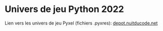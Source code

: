 # Univers de jeu Python 2022

Lien vers les univers de jeu Pyxel (fichiers .pyxres): [depot.nuitducode.net](https://depot.nuitducode.net)
